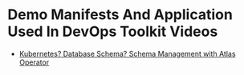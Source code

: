 # Demo Manifests And Application Used In DevOps Toolkit Videos

* [Kubernetes? Database Schema? Schema Management with Atlas Operator](https://youtu.be/1iZoEFzlvhM)
